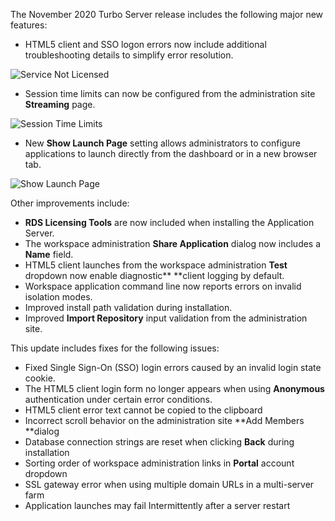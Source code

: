 The November 2020 Turbo Server release includes the following major new features:

- HTML5 client and SSO logon errors now include additional troubleshooting details to simplify error resolution. 

![Service Not Licensed](https://hub.turbo.net/images/docs/service-not-licensed.png)

- Session time limits can now be configured from the administration site **Streaming** page. 

![Session Time Limits](https://hub.turbo.net/images/docs/session-time-limits.png)

- New **Show Launch Page** setting allows administrators to configure applications to launch directly from the dashboard or in a new browser tab. 

![Show Launch Page](https://hub.turbo.net/images/docs/show-launch-page.png)


Other improvements include:

- **RDS Licensing Tools** are now included when installing the Application Server.
- The workspace administration **Share Application** dialog now includes a **Name** field.
- HTML5 client launches from the workspace administration **Test** dropdown now enable diagnostic** **client logging by default.
- Workspace application command line now reports errors on invalid isolation modes.
- Improved install path validation during installation.
- Improved **Import Repository** input validation from the administration site.

This update includes fixes for the following issues:

- Fixed Single Sign-On (SSO) login errors caused by an invalid login state cookie.
- The HTML5 client login form no longer appears when using **Anonymous** authentication under certain error conditions.
- HTML5 client error text cannot be copied to the clipboard
- Incorrect scroll behavior on the administration site **Add Members **dialog
- Database connection strings are reset when clicking **Back** during installation
- Sorting order of workspace administration links in **Portal** account dropdown
- SSL gateway error when using multiple domain URLs in a multi-server farm
- Application launches may fail Intermittently after a server restart



